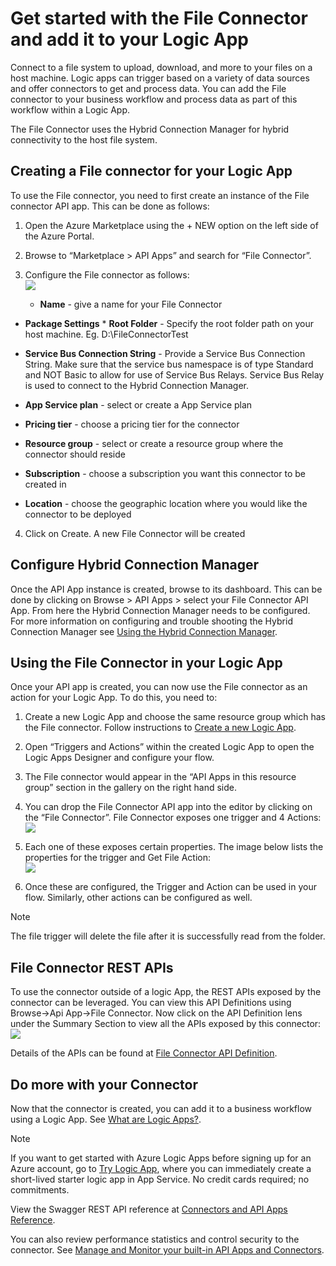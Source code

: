 <properties
    pageTitle="Using the File connector in Logic Apps | Microsoft Azure App Service"
    description="How to create and configure the File Connector or API app and use it in a logic app in Azure App Service"
    authors="rajeshramabathiran"
    manager="dwrede"
    editor=""
    services="app-service\logic"
    documentationCenter=""/>

<tags
    ms.service="app-service-logic"
    ms.workload="integration"
    ms.tgt_pltfrm="na"
    ms.devlang="na"
    ms.topic="article"
    ms.date="11/11/2015"
    ms.author="rajram"/>

# Get started with the File Connector and add it to your Logic App
Connect to a file system to upload, download, and more to your files on a host machine. Logic apps can trigger based on a variety of data sources and offer connectors to get and process data. You can add the File connector to your business workflow and process data as part of this workflow within a Logic App. 

The File Connector uses the Hybrid Connection Manager for hybrid connectivity to the host file system.

## Creating a File connector for your Logic App
To use the File connector, you need to first create an instance of the File connector API app. This can be done as follows:

1. Open the Azure Marketplace using the + NEW option on the left side of the Azure Portal.
2. Browse to “Marketplace > API Apps” and search for “File Connector”.
3. Configure the File connector as follows:  
![][1]

   * **Name** - give a name for your File Connector
* **Package Settings**  * **Root Folder** - Specify the root folder path on your host machine. Eg. D:\FileConnectorTest
* **Service Bus Connection String** - Provide a Service Bus Connection String. Make sure that the service bus namespace is of type Standard and NOT Basic to allow for use of Service Bus Relays.  Service Bus Relay is used to connect to the Hybrid Connection Manager.


* **App Service plan** - select or create a App Service plan
* **Pricing tier** - choose a pricing tier for the connector
* **Resource group** - select or create a resource group where the connector should reside
* **Subscription** - choose a subscription you want this connector to be created in
* **Location** - choose the geographic location where you would like the connector to be deployed

4. Click on Create. A new File Connector will be created


## Configure Hybrid Connection Manager
Once the API App instance is created, browse to its dashboard.  This can be done by clicking on Browse > API Apps > select your File Connector API App.  From here the Hybrid Connection Manager needs to be configured.
For more information on configuring and trouble shooting the Hybrid Connection Manager see [Using the Hybrid Connection Manager](app-service-logic-hybrid-connection-manager.md).

## Using the File Connector in your Logic App
Once your API app is created, you can now use the File connector as an action for your Logic App. To do this, you need to:

1. Create a new Logic App and choose the same resource group which has the File connector. Follow instructions to [Create a new Logic App](app-service-logic-create-a-logic-app.md).

2. Open “Triggers and Actions” within the created Logic App to open the Logic Apps Designer and configure your flow.

3. The File connector would appear in the “API Apps in this resource group” section in the gallery on the right hand side.

4. You can drop the File Connector API app into the editor by clicking on the “File Connector”. File Connector exposes one trigger and 4 Actions:  
![][5]

5. Each one of these exposes certain properties. The image below lists the properties for the trigger and Get File Action:  
![][6]

6. Once these are configured, the Trigger and Action can be used in your flow. Similarly, other actions can be configured as well.


> [!NOTE]
> The file trigger will delete the file after it is successfully read from the folder.
> 
> 
## File Connector REST APIs
To use the connector outside of a logic App, the REST APIs exposed by the connector can be leveraged. You can view this API Definitions using Browse->Api App->File Connector. Now click on the API Definition lens under the Summary Section to view all the APIs exposed by this connector:  
![][7]

Details of the APIs can be found at [File Connector API Definition](https://msdn.microsoft.com/library/dn936296.aspx).

## Do more with your Connector
Now that the connector is created, you can add it to a business workflow using a Logic App. See [What are Logic Apps?](app-service-logic-what-are-logic-apps.md).

> [!NOTE]
> If you want to get started with Azure Logic Apps before signing up for an Azure account, go to [Try Logic App](https://tryappservice.azure.com/?appservice=logic), where you can immediately create a short-lived starter logic app in App Service. No credit cards required; no commitments.
> 
> 
View the Swagger REST API reference at [Connectors and API Apps Reference](http://go.microsoft.com/fwlink/p/?LinkId=529766).

You can also review performance statistics and control security to the connector. See [Manage and Monitor your built-in API Apps and Connectors](app-service-logic-monitor-your-connectors.md).

<!-- Image reference -->

[1]: ./media/app-service-logic-connector-file/img1.PNG
[5]: ./media/app-service-logic-connector-file/img5.PNG
[6]: ./media/app-service-logic-connector-file/img6.PNG
[7]: ./media/app-service-logic-connector-file/img7.PNG

<!-- Links -->

[Create a new Logic App]: app-service-logic-create-a-logic-app.md
[File Connector API Definition]: https://msdn.microsoft.com/library/dn936296.aspx
[Using the Hybrid Connection Manager]: app-service-logic-hybrid-connection-manager.md
